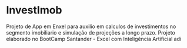 # InvestImob
Projeto de App em Enxel para auxilio em calculos de investimentos no segmento imobiliario e simulação de projeções a longo prazo. Projeto elaborado no BootCamp Santander - Excel com Inteligência Artificial adi
